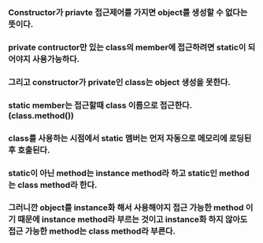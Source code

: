 ### Constructor가 priavte 접근제어를 가지면 object를 생성할 수 없다는 뜻이다. 
### private contructor만 있는 class의 member에 접근하려면 static이 되어야지 사용가능하다. 
### 그리고 constructor가 private인 class는 object 생성을 못한다.
### 
### static member는 접근할때 class 이름으로 접근한다.(class.method()) 
### class를 사용하는 시점에서 static 멤버는 먼저 자동으로 메모리에 로딩된 후 호출된다.
### 
### static이 아닌 method는 instance method라 하고 static인 method는 class method라 한다. 
### 그러니깐 object를 instance화 해서 사용해야지 접근 가능한 method 이기 때문에 instance method라 부르는 것이고 instance화 하지 않아도 접근 가능한 method는 class method라 부른다.